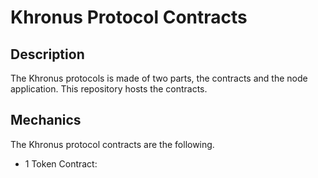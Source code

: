 # Khronus Protocol Contracts
## Description
The Khronus protocols is made of two parts, the contracts and the node application. This repository hosts the contracts. 
## Mechanics
The Khronus protocol contracts are the following.
- 1 Token Contract:
